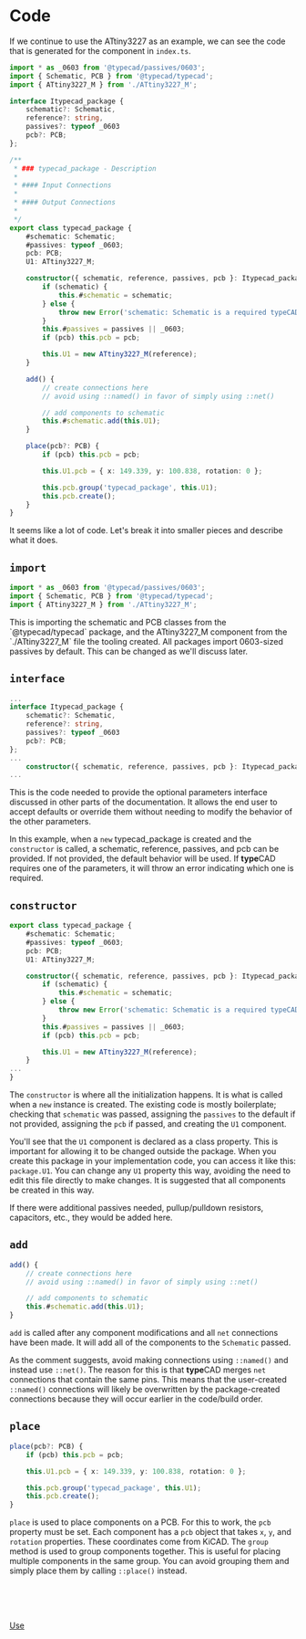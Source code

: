 <script lang="ts">
    import { ScrollArea } from "$lib/components/ui/scroll-area/index.js";
    import { buttonVariants } from "$lib/components/ui/button";
    import ChevronRight from "lucide-svelte/icons/chevron-right";
    let { data }: { data: PageData } = $props();
</script>

# Code
If we continue to use the ATtiny3227 as an example, we can see the code that is generated for the component in `index.ts`.

<ScrollArea orientation="both">

```ts
import * as _0603 from '@typecad/passives/0603';
import { Schematic, PCB } from '@typecad/typecad';
import { ATtiny3227_M } from './ATtiny3227_M';

interface Itypecad_package {
    schematic?: Schematic,
    reference?: string,
    passives?: typeof _0603
    pcb?: PCB;
};

/**
 * ### typecad_package - Description
 * 
 * #### Input Connections
 * 
 * #### Output Connections
 * 
 */
export class typecad_package {
    #schematic: Schematic;
    #passives: typeof _0603;
    pcb: PCB;
    U1: ATtiny3227_M;

    constructor({ schematic, reference, passives, pcb }: Itypecad_package = {}) {
        if (schematic) {
            this.#schematic = schematic;
        } else {
            throw new Error('schematic: Schematic is a required typeCAD parameter');
        }
        this.#passives = passives || _0603;
        if (pcb) this.pcb = pcb;

        this.U1 = new ATtiny3227_M(reference);
    }

    add() {
        // create connections here
        // avoid using ::named() in favor of simply using ::net()

        // add components to schematic
        this.#schematic.add(this.U1);
    }

    place(pcb?: PCB) {
        if (pcb) this.pcb = pcb;

        this.U1.pcb = { x: 149.339, y: 100.838, rotation: 0 };

        this.pcb.group('typecad_package', this.U1);
        this.pcb.create();
    }
}
```
</ScrollArea>

It seems like a lot of code. Let's break it into smaller pieces and describe what it does.

## `import`
<ScrollArea orientation="both">

```ts
import * as _0603 from '@typecad/passives/0603';
import { Schematic, PCB } from '@typecad/typecad';
import { ATtiny3227_M } from './ATtiny3227_M';
```
</ScrollArea>
This is importing the schematic and PCB classes from the `@typecad/typecad` package, and the ATtiny3227_M component from the `./ATtiny3227_M` file the tooling created. All packages import 0603-sized passives by default. This can be changed as we'll discuss later.

## `interface`
<ScrollArea orientation="both">

```ts
...
interface Itypecad_package {
    schematic?: Schematic,
    reference?: string,
    passives?: typeof _0603
    pcb?: PCB;
};
...
    constructor({ schematic, reference, passives, pcb }: Itypecad_package = {})
...
```
</ScrollArea>

This is the code needed to provide the optional parameters interface discussed in other parts of the documentation. It allows the end user to accept defaults or override them without needing to modify the behavior of the other parameters. 

In this example, when a `new` typecad_package is created and the `constructor` is called, a schematic, reference, passives, and pcb can be provided. If not provided, the default behavior will be used. If **type**CAD requires one of the parameters, it will throw an error indicating which one is required.

## `constructor`
<ScrollArea orientation="both">

```ts
export class typecad_package {
    #schematic: Schematic;
    #passives: typeof _0603;
    pcb: PCB;
    U1: ATtiny3227_M;

    constructor({ schematic, reference, passives, pcb }: Itypecad_package = {}) {
        if (schematic) {
            this.#schematic = schematic;
        } else {
            throw new Error('schematic: Schematic is a required typeCAD parameter');
        }
        this.#passives = passives || _0603;
        if (pcb) this.pcb = pcb;

        this.U1 = new ATtiny3227_M(reference);
    }
...
}
```
</ScrollArea>

The `constructor` is where all the initialization happens. It is what is called when a `new` instance is created. The existing code is mostly boilerplate; checking that `schematic` was passed, assigning the `passives` to the default if not provided, assigning the `pcb` if passed, and creating the `U1` component.

You'll see that the `U1` component is declared as a class property. This is important for allowing it to be changed outside the package. When you create this package in your implementation code, you can access it like this: `package.U1`. You can change any `U1` property this way, avoiding the need to edit this file directly to make changes. It is suggested that all components be created in this way.

If there were additional passives needed, pullup/pulldown resistors, capacitors, etc., they would be added here. 

## `add`
<ScrollArea orientation="both">

```ts
add() {
    // create connections here
    // avoid using ::named() in favor of simply using ::net()

    // add components to schematic
    this.#schematic.add(this.U1);
}
```
</ScrollArea>

`add` is called after any component modifications and all `net` connections have been made. It will add all of the components to the `Schematic` passed. 

As the comment suggests, avoid making connections using `::named()` and instead use `::net()`. The reason for this is that **type**CAD merges `net` connections that contain the same pins. This means that the user-created `::named()` connections will likely be overwritten by the package-created connections because they will occur earlier in the code/build order. 

## `place`
<ScrollArea orientation="both">

```ts
place(pcb?: PCB) {
    if (pcb) this.pcb = pcb;

    this.U1.pcb = { x: 149.339, y: 100.838, rotation: 0 };

    this.pcb.group('typecad_package', this.U1);
    this.pcb.create();
}
```
</ScrollArea>

`place` is used to place components on a PCB. For this to work, the `pcb` property must be set. Each component has a `pcb` object that takes `x`, `y`, and `rotation` properties. These coordinates come from KiCAD. The `group` method is used to group components together. This is useful for placing multiple components in the same group. You can avoid grouping them and simply place them by calling `::place()` instead.

<div class="relative">
<br/>
<br/>
<br/>
    <p class="absolute right-0">
       <a href="/docs/package/use" class={buttonVariants({ variant: "outline" })}>Use<ChevronRight /></a>
    </p>
</div>